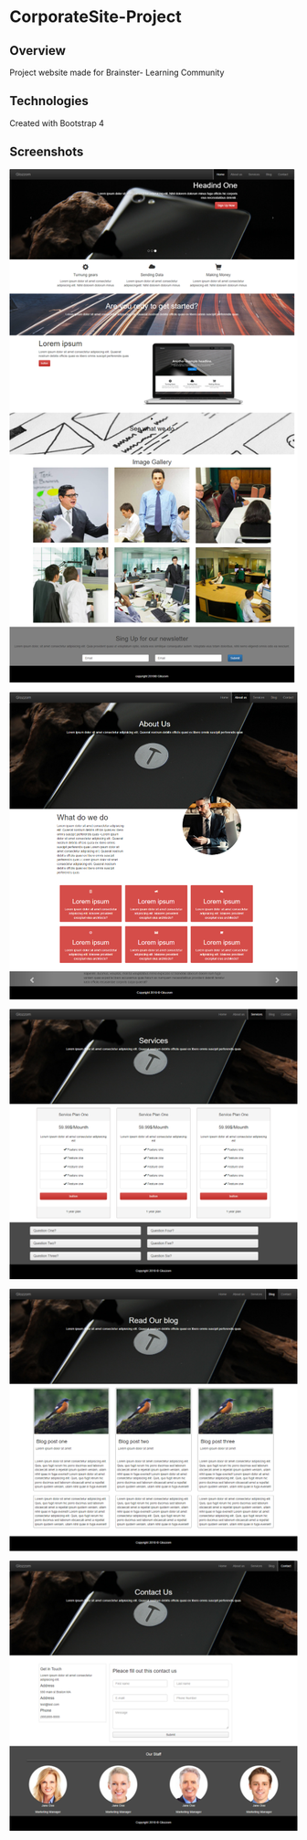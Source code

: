 # CorporateSite-Project
## Overview
Project website made for Brainster- Learning Community</br>
## Technologies
Created with Bootstrap 4</br>
## Screenshots
![](Images/Home.png)


![](Images/About.png)


![](Images/Services.png)


![](Images/Blog.png)


![](Images/Contact.png)
